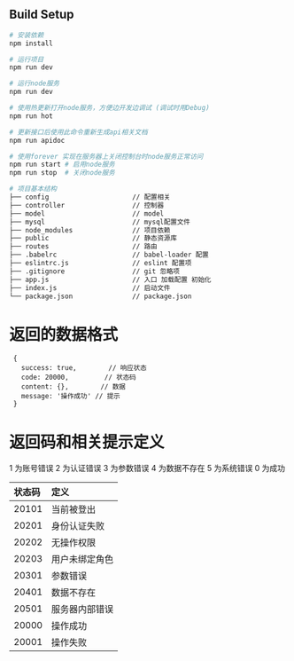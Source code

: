 ## Build Setup

``` bash
# 安装依赖
npm install

# 运行项目
npm run dev

# 运行node服务
npm run dev

# 使用热更新打开node服务，方便边开发边调试 (调试时用Debug)
npm run hot

# 更新接口后使用此命令重新生成api相关文档
npm run apidoc

# 使用forever 实现在服务器上关闭控制台时node服务正常访问
npm run start # 启用node服务
npm run stop  # 关闭node服务

# 项目基本结构
├── config                     // 配置相关
├── controller                 // 控制器
├── model                      // model
├── mysql                      // mysql配置文件
├── node_modules               // 项目依赖
├── public                     // 静态资源库
├── routes                     // 路由
├── .babelrc                   // babel-loader 配置
├── eslintrc.js                // eslint 配置项
├── .gitignore                 // git 忽略项
├── app.js                     // 入口 加载配置 初始化
├── index.js                   // 启动文件
└── package.json               // package.json
```

# 返回的数据格式
```
 {
   success: true,        // 响应状态
   code: 20000,         // 状态码
   content: {},        // 数据
   message: '操作成功' // 提示
 }
```
# 返回码和相关提示定义
1 为账号错误
2 为认证错误
3 为参数错误
4 为数据不存在
5 为系统错误
0 为成功

|状态码|定义|
|:----|:---|
|20101|当前被登出|
|20201|身份认证失败|
|20202|无操作权限|
|20203|用户未绑定角色|
|20301|参数错误|
|20401|数据不存在|
|20501|服务器内部错误|
|20000|操作成功|
|20001|操作失败|
